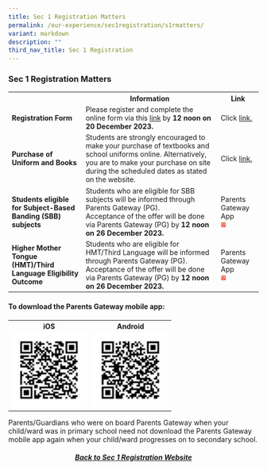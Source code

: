 ```yaml
---
title: Sec 1 Registration Matters
permalink: /our-experience/sec1registration/s1rmatters/
variant: markdown
description: ""
third_nav_title: Sec 1 Registration
---
```

### Sec 1 Registration Matters
<table width="100%">
	<tbody><tr>
		<th></th>
		<th>Information</th>
		<th>Link</th>
	</tr>
	<tr>
		<td><b>Registration Form</b></td>
		<td>Please register and complete the online form via this <a href="https://go.gov.sg/sec1jvs2024">link</a> by <b>12 noon on 20 December 2023.</b></td>
		<td>Click <a href="https://go.gov.sg/sec1jvs2024">link.</a></td>
	</tr>
	<tr>
		<td><b>Purchase of Uniform and Books</b></td>
		<td>Students are strongly encouraged to make your purchase of textbooks and school uniforms online. Alternatively, you are to make your purchase on site during the scheduled dates as stated on the website.</td>
		<td>Click <a href="https://www.jurongvillesec.moe.edu.sg/parents-information/School-Services/ss/">link.</a></td>
	</tr>
	<tr>
		<td><b>Students eligible for Subject-Based Banding (SBB) subjects</b></td>
		<td>Students who are eligible for SBB subjects will be informed through Parents Gateway (PG).<br>
			Acceptance of the offer will be done via Parents Gateway (PG) by <b>12 noon on 26 December 2023.</b></td>
		<td>Parents Gateway App<br><img width="10" src="/images/PGApp.jpg"></td>
	</tr>
	<tr>
		<td><b>Higher Mother Tongue (HMT)/Third Language Eligibility Outcome</b></td>
		<td>Students who are eligible for HMT/Third Language will be informed through Parents Gateway (PG).<br>
			Acceptance of the offer will be done via Parents Gateway (PG) by <b>12 noon on 26 December 2023.</b></td>
		<td>Parents Gateway App<br><img width="10" src="/images/PGApp.jpg"></td>
	</tr>
	</tbody></table>
	
#### To download the Parents Gateway mobile app:
<table width="60%">
	<tbody><tr>
		<th><center>iOS</center></th>
		<th><center>Android</center></th>
	</tr>
	<tr>
		<td><img style="width:150px" src="/images/PGAppiOSQRCode.jpg"></td>
		<td><img style="width:150px" src="/images/PGAppAndroidQRCode.jpg"></td>
	</tr>
	</tbody></table>
	
Parents/Guardians who were on board Parents Gateway when your child/ward was in primary school need not download the Parents Gateway mobile app again when your child/ward progresses on to secondary school. 
<br>
<h5><center><a href="/our-experience/sec1registration/">Back to Sec 1 Registration Website</a></center></h5>